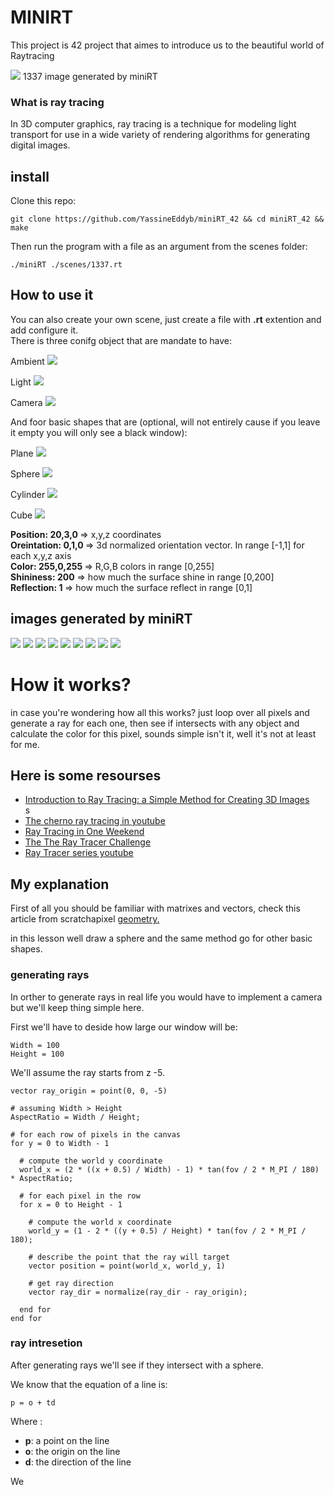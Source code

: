 # MINIRT
This project is 42 project that aimes to introduce us to the beautiful world of Raytracing

<img src="./images/1337.png" />
1337 image generated by miniRT

### What is ray tracing
In 3D computer graphics, ray tracing is a technique for modeling light 
transport for use in a wide variety of rendering algorithms for
generating digital images.

## install

Clone this repo:
```
git clone https://github.com/YassineEddyb/miniRT_42 && cd miniRT_42 && make
```
Then run the program with a file as an argument from the scenes folder:
```
./miniRT ./scenes/1337.rt
```

## How to use it

You can also create your own scene, just create a file with <b>.rt</b> extention and add configure it. <br>
There is three conifg object that are mandate to have:

Ambient
<img src="./images/ambient.png" />

Light
<img src="./images/light.png" />

Camera
<img src="./images/camera.png" />

And foor basic shapes that are (optional, will not entirely cause if you leave it empty you will only see a black window):

Plane
<img src="./images/plane.png" />

Sphere
<img src="./images/sphere.png" />

Cylinder
<img src="./images/cylinder.png" />

Cube
<img src="./images/cube.png" />

<b>Position: 20,3,0 </b> => x,y,z coordinates <br>
<b>Oreintation: 0,1,0 </b> => 3d normalized orientation vector. In range [-1,1] for each x,y,z axis <br>
<b>Color: 255,0,255 </b> => R,G,B colors in range [0,255] <br>
<b>Shininess: 200</b> => how much the surface shine in range [0,200] <br>
<b>Reflection: 1 </b> => how much the surface reflect in range [0,1] <br>

## images generated by miniRT
<img src="./images/Screen Shot 2022-09-13 at 11.44.05 AM.png" />
<img src="./images/Screen Shot 2022-09-08 at 12.44.34 PM.png" />
<img src="./images/Screen Shot 2022-09-08 at 2.30.55 PM.png" />
<img src="./images/Screen Shot 2022-09-08 at 3.47.20 PM.png" />
<img src="./images/Screen Shot 2022-09-09 at 12.47.57 PM.png" />
<img src="./images/Screen Shot 2022-09-11 at 3.22.58 PM.png" />
<img src="./images/Screen Shot 2022-09-11 at 5.58.32 PM.png" />
<img src="./images/Screen Shot 2022-09-12 at 10.26.17 AM.png" />
<img src="./images/Screen Shot 2022-09-12 at 11.47.06 AM.png" />

# How it works?

in case you're wondering how all this works? just loop over all pixels and generate a ray for each one, then see if intersects with any object and calculate the color for this pixel, sounds simple isn't it, well it's not at least for me.

## Here is some resourses
<ul>
  <li><a href="https://www.scratchapixel.com/lessons/3d-basic-rendering/introduction-to-ray-tracing/how-does-it-work">Introduction to Ray Tracing: a Simple    Method for Creating 3D Images</a></li>s
  <li><a href="https://www.youtube.com/watch?v=gfW1Fhd9u9Q&list=PLlrATfBNZ98edc5GshdBtREv5asFW3yXl">The cherno ray tracing in youtube</a> <br>
  <li><a href="https://raytracing.github.io/">Ray Tracing in One Weekend</a></li>
  <li><a href="https://www.amazon.com/Ray-Tracer-Challenge-Test-Driven-Renderer/dp/1680502719/ref=sr_1_1?   crid=12SJ4LEACDK9I&keywords=the+ray+tracing+challenge&qid=1663158573&sprefix=the+ray+tracing+challenge%2Caps%2C161&sr=8-1">The The Ray Tracer Challenge</a></li>
  <li><a href="https://www.youtube.com/watch?v=RIgc5J_ZGu8&list=PLAqGIYgEAxrUO6ODA0pnLkM2UOijerFPv">Ray Tracer series youtube</a></li>
</ul>

## My explanation
First of all you should be familiar with matrixes and vectors,
check this article from scratchapixel <a href="https://www.scratchapixel.com/lessons/mathematics-physics-for-computer-graphics/geometry">geometry.</a> <br>

in this lesson well draw a sphere and the same method go for other basic shapes.

### generating rays
In orther to generate rays in real life you would have to implement a camera but we'll keep thing simple here.

First we'll have to deside how large our window will be:
```
Width = 100
Height = 100
```

We'll assume the ray starts from z -5.
```
vector ray_origin = point(0, 0, -5)
```

```
# assuming Width > Height
AspectRatio = Width / Height;

# for each row of pixels in the canvas
for y = 0 to Width - 1

  # compute the world y coordinate
  world_x = (2 * ((x + 0.5) / Width) - 1) * tan(fov / 2 * M_PI / 180) * AspectRatio; 

  # for each pixel in the row
  for x = 0 to Height - 1
 
    # compute the world x coordinate
    world_y = (1 - 2 * ((y + 0.5) / Height) * tan(fov / 2 * M_PI / 180);

    # describe the point that the ray will target
    vector position = point(world_x, world_y, 1)

    # get ray direction
    vector ray_dir = normalize(ray_dir - ray_origin);

  end for
end for
```

### ray intresetion
After generating rays we'll see if they intersect with a sphere.

We know that the equation of a line is:
```
p = o + td
```
Where :
<ul>
  <li><b>p</b>: a point on the line</li>
  <li><b>o</b>: the origin on the line</li>
  <li><b>d</b>: the direction of the line</li>
</ul>

We
